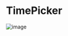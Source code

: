 # TimePicker
![image](https://github.com/yanzugu/TimePicker/assets/58894500/5ba91879-67cc-4bc9-887c-8e8a907a5fc0)
